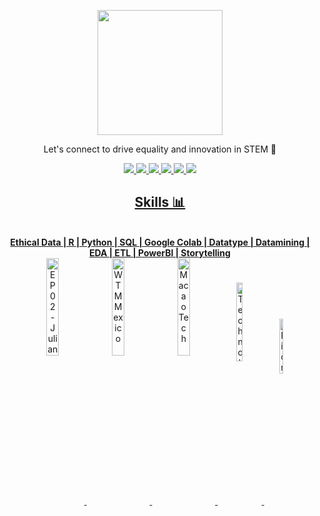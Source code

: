 <!-- Mi foto -->
<p align="center" width="300">
   <img align="center" width="200" src="https://user-images.githubusercontent.com/96964513/269688265-447fec81-f043-413c-9716-784bdd166e7c.jpg" />
<div align="center">
<p>Let's connect to drive equality and innovation in STEM 🚀</p> 
<!-- Mis redes -->
<div align="center">
<!-- Mi LinkedIn -->
<a href=https://www.linkedin.com/in/julianacastilloaraujo/" target="_blank">
<img src="https://img.shields.io/badge/LinkedIn-0077B5?style=for-the-badge&logo=linkedin&logoColor=white"
<!-- Mi perfil en Platzi -->
<a href="https://platzi.com/p/julianacastilloaraujo/"target="_blank">
<img src="https://img.shields.io/badge/Platzi-98CA3F?style=for-the-badge&logo=platzi&logoColor=white"
<!-- Mi Twitter -->
<a href="https://twitter.com/jcastilloaraujo" target="_blank">
<img src="https://img.shields.io/badge/Twitter-1DA1F2?style=for-the-badge&logo=twitter&logoColor=white"
<!-- Mi Instagram -->
<a href="https://www.instagram.com/julianacastilloaraujo/" target="_blank">
<img src="https://img.shields.io/badge/Instagram-E4405F?style=for-the-badge&logo=instagram&logoColor=white"
<!-- Mi Facebook -->
<a href="https://web.facebook.com/julianacastilloaraujo" target="_blank"> 
<img src="https://img.shields.io/badge/Facebook-1877F2?style=for-the-badge&logo=facebook&logoColor=white"
<!-- Mi Discord -->
<a href="https://discordapp.com/users/1032143279879364650" target="_blank"> 
<img src="https://img.shields.io/badge/Discord-5865F2?style=for-the-badge&logo=discord&logoColor=white"
<br>
<div align="center">
<h2>Skills 📊</h2> 
<div align="center"> <br>
<strong> Ethical Data | R | Python | SQL | Google Colab | Datatype | Datamining | EDA | ETL | PowerBI | Storytelling</strong>
<br>
<!-- Mis participaciones-->
<div align="center">
<!-- Speaker -->
<a href="https://open.spotify.com/episode/2ARYfoQPDV1TqTLolFn04U" target="_blank">
  <img align="center" width="20%" src="https://user-images.githubusercontent.com/96964513/263137950-3ab81cee-8cde-45d9-b64b-3b7765f3334c.png" alt="EP 02 - Juliana Castillo">
</a>
<a href="https://www.facebook.com/wtmmxoficial/photos/a.101459299555580/145886835112826" target="_blank">
  <img align="center" width="20%" src="https://user-images.githubusercontent.com/96964513/263138142-f889c553-fdcb-47ab-b765-3c88e8d7d2e2.png" alt="WTM Mexico">
</a>
<a href="https://www.youtube.com/watch?v=fkYbnqTK0mM" target="_blank">
  <img align="center" width="20%" src="https://user-images.githubusercontent.com/96964513/263139247-dc4d15cf-5ca3-48b3-ac49-621b60da738f.jpeg" alt="MacaoTech">
</a>
<a href="https://www.youtube.com/watch?v=85duutROeSA" target="_blank">
  <img align="center" width="14%" height="18%" src="https://user-images.githubusercontent.com/96964513/263139813-850c7e6c-736e-4000-a130-d59e5a8e1b94.jpeg" alt="Technolatinas">
</a>
<a href="https://www.youtube.com/watch?v=EuFVGH1Uipo" target="_blank">
  <img align="center" width="11%" height="15%" src="https://user-images.githubusercontent.com/96964513/263141815-e8873464-aacd-41b4-81d2-dd40dbfebd4e.jpeg" alt="PionerasDev">
</a>
<br>
